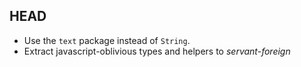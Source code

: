 HEAD
-----
* Use the `text` package instead of `String`.
* Extract javascript-oblivious types and helpers to *servant-foreign*
